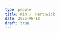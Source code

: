 ```yaml
---
type: people
title: Kim J. Hartswick
date: 2025-06-18
draft: true
---
```


<!-- position title, institution -->


<!--
## E-mail

-->

<!--
## Website

-->

<!--
{{< id vocab="ORCID" id="" >}}
-->

<!-- Description -->
